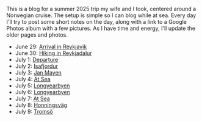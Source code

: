 This is a blog for a summer 2025 trip my wife and I took, centered around a
Norwegian cruise. The setup is simple so I can blog while at sea. Every day
I'll try to post some short notes on the day, along with a link to a Google
Photos album with a few pictures. As I have time and energy, I'll update the
older pages and photos.

* June 29: [Arrival in Reykjavik](2025-06-29-arrival-in-reykjavik/)
* June 30: [Hiking in Reykjadalur](2025-06-30-reykjadalur-and-djupagilsfoss/)
* July 1: [Departure](2025-07-01-departure/)
* July 2: [Isafjordur](2025-07-02-isafjordur/)
* July 3: [Jan Mayen](2025-07-03-jan-mayen/)
* July 4: [At Sea](2025-07-04-at-sea/)
* July 5: [Longyearbyen](2025-07-05-longyearbyen/)
* July 6: [Longyearbyen](2025-07-06-longyearbyen/)
* July 7: [At Sea](2025-07-07-at-sea/)
* July 8: [Honningsväg](2025-07-08-honningsvag/)
* July 9: [Tromsö](2025-07-09-tromso/)
